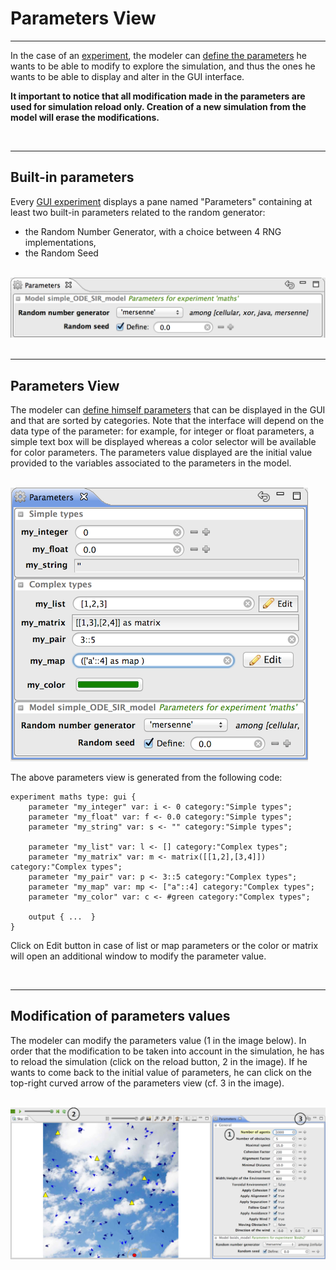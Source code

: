 # Parameters View

---

In the case of an [experiment](G__DefiningExperiments), the modeler can [define the parameters](G__DefiningParameters) he wants to be able to modify to explore the simulation, and thus the ones he wants to be able to display and alter in the GUI interface.

**It important to notice that all modification made in the parameters are used for simulation reload only. Creation of a new simulation from the model will erase the modifications.**


<br />

---

## Built-in parameters
Every [GUI experiment](G__DefiningExperiments) displays a pane named "Parameters" containing at least two built-in parameters related to the random generator:
  * the Random Number Generator, with a choice between 4 RNG implementations,
  * the Random Seed

<br />
<img src='images/experiments/parameters_built_in.png' /> <br />

<br />

---

## Parameters View
The modeler can [define himself parameters](G__DefiningParameters) that can be displayed in the GUI and that are sorted by categories. Note that the interface will depend on the data type of the parameter: for example, for integer or float parameters, a simple text box will be displayed whereas a color selector will be available for color parameters. The parameters value displayed are the initial value provided to the variables associated to the parameters in the model.

<br />
<img src='images/experiments/parameters.png' /> <br />

The above parameters view is generated from the following code:
```
experiment maths type: gui {
	parameter "my_integer" var: i <- 0 category:"Simple types";
	parameter "my_float" var: f <- 0.0 category:"Simple types";
	parameter "my_string" var: s <- "" category:"Simple types";

	parameter "my_list" var: l <- [] category:"Complex types";
	parameter "my_matrix" var: m <- matrix([[1,2],[3,4]]) category:"Complex types";
	parameter "my_pair" var: p <- 3::5 category:"Complex types";
	parameter "my_map" var: mp <- ["a"::4] category:"Complex types";
	parameter "my_color" var: c <- #green category:"Complex types";

	output { ...  }
}
```
Click on Edit button in case of list or map parameters or the color or matrix will open an additional window to modify the parameter value.

<br />

---

## Modification of parameters values

The modeler can modify the parameters value (1 in the image below). In order that the modification to be taken into account in the simulation, he has to reload the simulation (click on the reload button, 2 in the image).
If he wants to come back to the initial value of parameters, he can click on the top-right curved arrow of the parameters view (cf. 3 in the image).


<br />
<img src='images/experiments/parameters_modifications.png' /> <br />